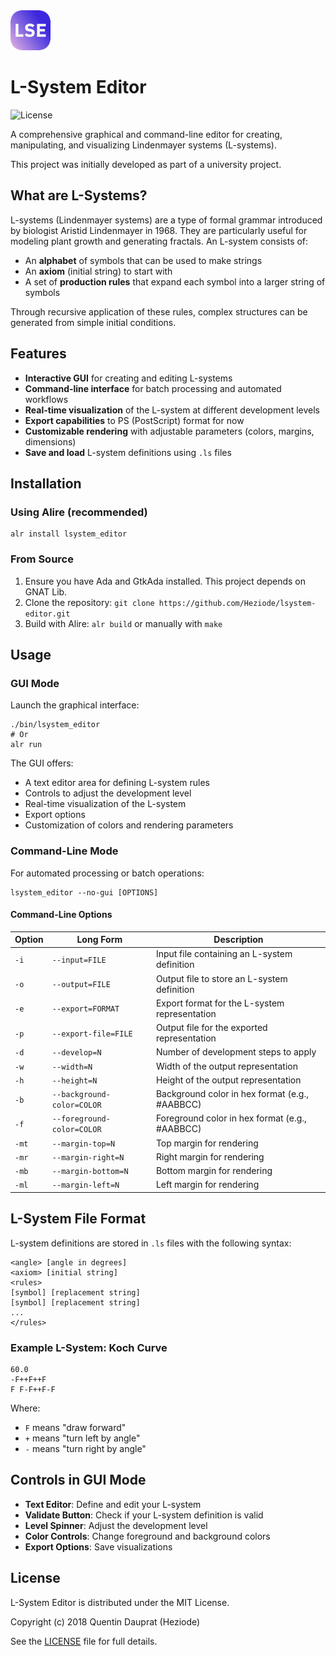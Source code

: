 <img src="https://github.com/Heziode/lsystem-editor/blob/master/share/lsystem_editor/ressources/icon.png?raw=true" alt="App Icon">

# L-System Editor

<img src="https://img.shields.io/badge/License-MIT-blue.svg" alt="License">

A comprehensive graphical and command-line editor for creating, manipulating, and visualizing Lindenmayer systems (L-systems).

This project was initially developed as part of a university project.

## What are L-Systems?

L-systems (Lindenmayer systems) are a type of formal grammar introduced by biologist Aristid Lindenmayer in 1968. They are particularly useful for modeling plant growth and generating fractals. An L-system consists of:

- An **alphabet** of symbols that can be used to make strings
- An **axiom** (initial string) to start with
- A set of **production rules** that expand each symbol into a larger string of symbols

Through recursive application of these rules, complex structures can be generated from simple initial conditions.

## Features

- **Interactive GUI** for creating and editing L-systems
- **Command-line interface** for batch processing and automated workflows
- **Real-time visualization** of the L-system at different development levels
- **Export capabilities** to PS (PostScript) format for now
- **Customizable rendering** with adjustable parameters (colors, margins, dimensions)
- **Save and load** L-system definitions using `.ls` files

## Installation

### Using Alire (recommended)

```
alr install lsystem_editor
```

### From Source

1. Ensure you have Ada and GtkAda installed. This project depends on GNAT Lib.
2. Clone the repository: `git clone https://github.com/Heziode/lsystem-editor.git`
3. Build with Alire: `alr build` or manually with `make`

## Usage

### GUI Mode

Launch the graphical interface:

```
./bin/lsystem_editor
# Or
alr run
```

The GUI offers:
- A text editor area for defining L-system rules
- Controls to adjust the development level
- Real-time visualization of the L-system
- Export options
- Customization of colors and rendering parameters

### Command-Line Mode

For automated processing or batch operations:

```
lsystem_editor --no-gui [OPTIONS]
```

#### Command-Line Options

| Option | Long Form | Description |
|--------|-----------|-------------|
| `-i` | `--input=FILE` | Input file containing an L-system definition |
| `-o` | `--output=FILE` | Output file to store an L-system definition |
| `-e` | `--export=FORMAT` | Export format for the L-system representation |
| `-p` | `--export-file=FILE` | Output file for the exported representation |
| `-d` | `--develop=N` | Number of development steps to apply |
| `-w` | `--width=N` | Width of the output representation |
| `-h` | `--height=N` | Height of the output representation |
| `-b` | `--background-color=COLOR` | Background color in hex format (e.g., #AABBCC) |
| `-f` | `--foreground-color=COLOR` | Foreground color in hex format (e.g., #AABBCC) |
| `-mt` | `--margin-top=N` | Top margin for rendering |
| `-mr` | `--margin-right=N` | Right margin for rendering |
| `-mb` | `--margin-bottom=N` | Bottom margin for rendering |
| `-ml` | `--margin-left=N` | Left margin for rendering |

## L-System File Format

L-system definitions are stored in `.ls` files with the following syntax:

```
<angle> [angle in degrees]
<axiom> [initial string]
<rules>
[symbol] [replacement string]
[symbol] [replacement string]
...
</rules>
```

### Example L-System: Koch Curve

```
60.0
-F++F++F
F F-F++F-F
```

Where:
- `F` means "draw forward"
- `+` means "turn left by angle"
- `-` means "turn right by angle"

## Controls in GUI Mode

- **Text Editor**: Define and edit your L-system
- **Validate Button**: Check if your L-system definition is valid
- **Level Spinner**: Adjust the development level
- **Color Controls**: Change foreground and background colors
- **Export Options**: Save visualizations

## License

L-System Editor is distributed under the MIT License.

Copyright (c) 2018 Quentin Dauprat (Heziode)

See the [LICENSE](https://github.com/Heziode/lsystem-editor/blob/master/LICENSE) file for full details.
